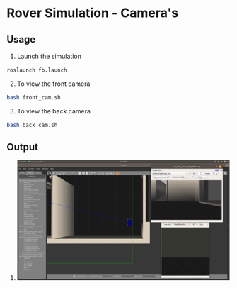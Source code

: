 # Rover Simulation - Camera's

## Usage

1. Launch the simulation
```bash
roslaunch fb.launch
```

2. To view the front camera 
```bash
bash front_cam.sh
```
3. To view the back camera
```bash
bash back_cam.sh
```
## Output

1. ![output](front_and_back.png)
